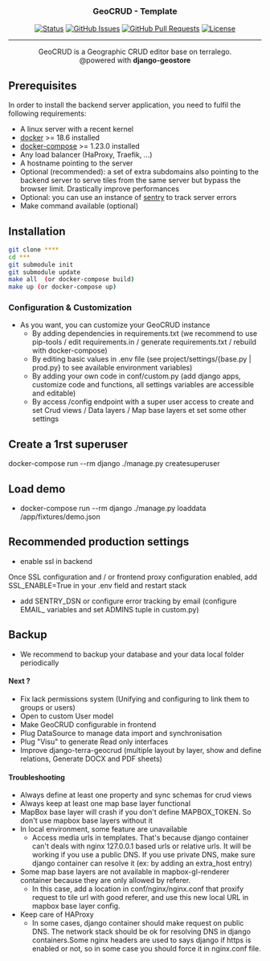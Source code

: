 <h3 align="center">GeoCRUD - Template</h3>

<div align="center">

  [![Status](https://img.shields.io/badge/status-active-success.svg)]()
  [![GitHub Issues](https://img.shields.io/github/issues/Terralego/GeoCRUD.svg)](https://github.com/terralego/geocrud/issues)
  [![GitHub Pull Requests](https://img.shields.io/github/issues-pr/terralego/geocrud.svg)](https://github.com/terralego/geocrud/pulls)
  [![License](https://img.shields.io/badge/license-MIT-blue.svg)](/LICENSE)

</div>

---

<p align="center"> GeoCRUD is a Geographic CRUD editor base on terralego.
    <br>
    @powered with <strong>django-geostore</strong>
</p>

## Prerequisites

In order to install the backend server application, you need to fulfil
the following requirements:

* A linux server with a recent kernel
* [docker](https://docs.docker.com/install/) >= 18.6 installed
* [docker-compose](https://docs.docker.com/compose/install/) >= 1.23.0 installed
* Any load balancer (HaProxy, Traefik, ...)
* A hostname pointing to the server
* Optional (recommended): a set of extra subdomains also pointing to the backend
  server to serve tiles from the same server but bypass the browser limit.
  Drastically improve performances
* Optional: you can use an instance of [sentry](https://sentry.io/welcome/)
  to track server errors
* Make command available  (optional)

## Installation

```bash
git clone ****
cd ***
git submodule init
git submodule update
make all  (or docker-compose build)
make up (or docker-compose up)
```

### Configuration & Customization

* As you want, you can customize your GeoCRUD instance
  * By adding dependencies in requirements.txt (we recommend to use pip-tools / edit requirements.in / generate requirements.txt / rebuild with docker-compose)
  * By editing basic values in .env file (see project/settings/{base.py | prod.py} to see available environment variables)
  * By adding your own code in conf/custom.py (add django apps, customize code and functions, all settings variables are accessible and editable)
  * By access /config endpoint with a super user access to create and set Crud views / Data layers / Map base layers et set some other settings

## Create a 1rst superuser

docker-compose run --rm django ./manage.py createsuperuser

## Load demo

* docker-compose run --rm django ./manage.py loaddata /app/fixtures/demo.json



## Recommended production settings

* enable ssl in backend

Once SSL configuration and / or frontend proxy configuration enabled, add
SSL_ENABLE=True in your .env field and restart stack

* add SENTRY_DSN or configure error tracking by email (configure EMAIL_ variables and set ADMINS tuple in custom.py)

## Backup

* We recommend to backup your database and your data local folder periodically

#### Next ?

- Fix lack permissions system (Unifying and configuring to link them to groups or users)
- Open to custom User model
- Make GeoCRUD configurable in frontend
- Plug DataSource to manage data import and synchronisation
- Plug "Visu" to generate Read only interfaces
- Improve django-terra-geocrud (multiple layout by layer, show and define relations, Generate DOCX and PDF sheets)


#### Troubleshooting

* Always define at least one property and sync schemas for crud views
* Always keep at least one map base layer functional
* MapBox base layer will crash if you don't define MAPBOX_TOKEN. So don't use mapbox base layers without it
* In local environment, some feature are unavailable
  * Access media urls in templates. That's because django container can't deals with nginx 127.0.0.1 based urls or relative urls.
  It will be working if you use a public DNS. If you use private DNS, make sure django container can resolve it (ex: by adding an extra_host entry)
* Some map base layers are not available in mapbox-gl-renderer container because they are only allowed by referer.
  * In this case, add a location in conf/nginx/nginx.conf that proxify request to tile url with good referer, and use this new local URL in mapbox base layer config.
* Keep care of HAProxy
  * In some cases, django container should make request on public DNS. The network stack should be ok for resolving DNS in django containers.Some nginx headers are used to says django if https is enabled or not, so in some case you should force it in nginx.conf file.

